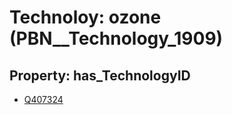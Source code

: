 # Technoloy: __ozone__ (PBN__Technology_1909)

## Property: has_TechnologyID

* [Q407324](Q407324)

